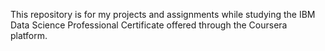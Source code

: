 This repository is for my projects and assignments while studying the IBM Data Science Professional Certificate offered through the Coursera platform.

